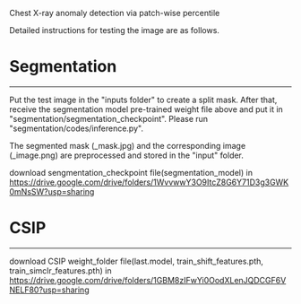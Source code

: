 
Chest X-ray anomaly detection via patch-wise percentile



Detailed instructions for testing the image are as follows.



# Segmentation
------
Put the test image in the "inputs folder" to create a split mask. After that, receive the segmentation model pre-trained weight file above and put it in "segmentation/segmentation_checkpoint". Please run "segmentation/codes/inference.py".

The segmented mask (_mask.jpg) and the corresponding image (_image.png) are preprocessed and stored in the "input" folder.

download sengmentation_checkpoint file(segmentation_model) in https://drive.google.com/drive/folders/1WvvwwY3O9ItcZ8G6Y71D3g3GWK0mNsSW?usp=sharing


# CSIP
------

download CSIP weight_folder file(last.model, train_shift_features.pth, train_simclr_features.pth) in https://drive.google.com/drive/folders/1GBM8zIFwYi0OodXLenJQDCGF6VNELF80?usp=sharing
